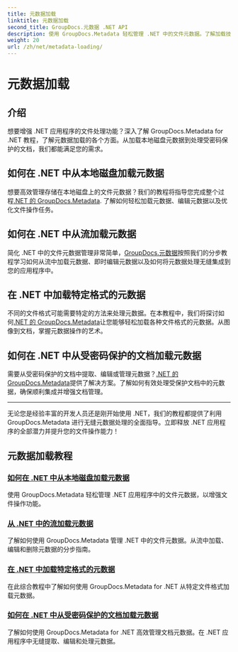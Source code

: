 ```yaml
---
title: 元数据加载
linktitle: 元数据加载
second_title: GroupDocs.元数据 .NET API
description: 使用 GroupDocs.Metadata 轻松管理 .NET 中的文件元数据。了解加载技术、编辑等，以增强文件操作功能。
weight: 20
url: /zh/net/metadata-loading/
---
```


# 元数据加载

## 介绍

想要增强 .NET 应用程序的文件处理功能？深入了解 GroupDocs.Metadata for .NET 教程，了解元数据加载的各个方面。从加载本地磁盘元数据到处理受密码保护的文档，我们都能满足您的需求。

## 如何在 .NET 中从本地磁盘加载元数据

想要高效管理存储在本地磁盘上的文件元数据？我们的教程将指导您完成整个过程[.NET 的 GroupDocs.Metadata](./load-metadata-local-disk/). 了解如何轻松加载元数据、编辑元数据以及优化文件操作任务。

## 如何在 .NET 中从流加载元数据

简化 .NET 中的文件元数据管理非常简单，[GroupDocs.元数据](./load-metadata-stream/)按照我们的分步教程学习如何从流中加载元数据、即时编辑元数据以及如何将元数据处理无缝集成到您的应用程序中。

## 在 .NET 中加载特定格式的元数据

不同的文件格式可能需要特定的方法来处理元数据。在本教程中，我们将探讨如何[.NET 的 GroupDocs.Metadata](./load-metadata-specific-format/)让您能够轻松加载各种文件格式的元数据。从图像到文档，掌握元数据操作的艺术。

## 如何在 .NET 中从受密码保护的文档加载元数据

需要从受密码保护的文档中提取、编辑或管理元数据？[.NET 的 GroupDocs.Metadata](./load-metadata-password-protected/)提供了解决方案。了解如何有效处理受保护文档中的元数据，确保顺利集成并增强文档管理。

----
无论您是经验丰富的开发人员还是刚开始使用 .NET，我们的教程都提供了利用 GroupDocs.Metadata 进行无缝元数据处理的全面指导。立即释放 .NET 应用程序的全部潜力并提升您的文件操作能力！

## 元数据加载教程
### [如何在 .NET 中从本地磁盘加载元数据](./load-metadata-local-disk/)
使用 GroupDocs.Metadata 轻松管理 .NET 应用程序中的文件元数据，以增强文件操作功能。
### [从 .NET 中的流加载元数据](./load-metadata-stream/)
了解如何使用 GroupDocs.Metadata 管理 .NET 中的文件元数据。从流中加载、编辑和删除元数据的分步指南。
### [在 .NET 中加载特定格式的元数据](./load-metadata-specific-format/)
在此综合教程中了解如何使用 GroupDocs.Metadata for .NET 从特定文件格式加载元数据。
### [如何在 .NET 中从受密码保护的文档加载元数据](./load-metadata-password-protected/)
了解如何使用 GroupDocs.Metadata for .NET 高效管理文档元数据。在 .NET 应用程序中无缝提取、编辑和处理元数据。